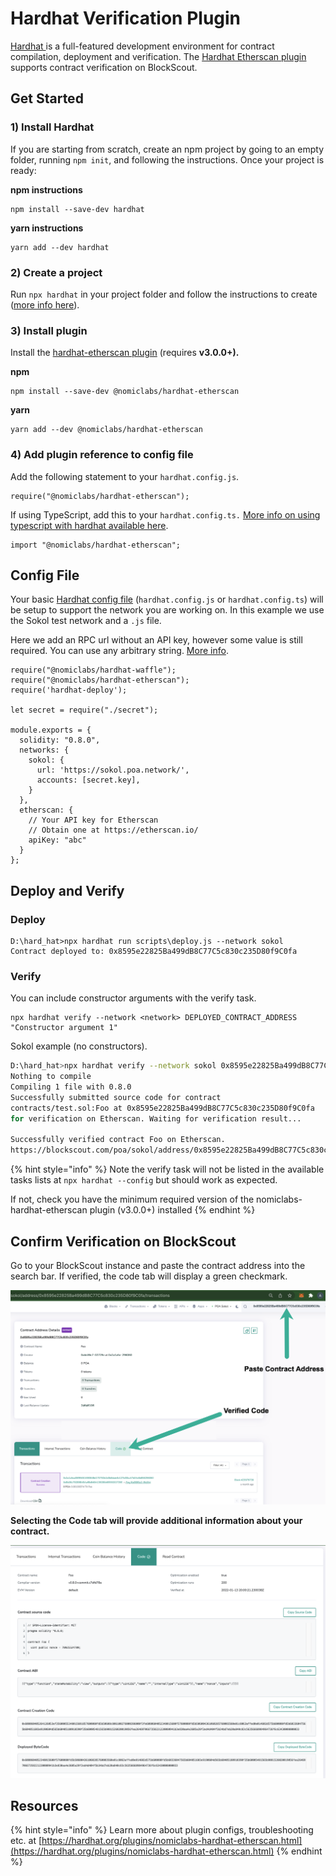 # Hardhat Verification Plugin

[Hardhat ](https://hardhat.org/)is a full-featured development environment for contract compilation, deployment and verification. The [Hardhat Etherscan plugin](https://hardhat.org/plugins/nomiclabs-hardhat-etherscan.html) supports contract verification on BlockScout.

## Get Started

### **1) Install Hardhat**

If you are starting from scratch, create an npm project by going to an empty folder, running `npm init`, and following the instructions. Once your project is ready:

**npm instructions**

```
npm install --save-dev hardhat
```

**yarn instructions**

```
yarn add --dev hardhat
```

### **2) Create a project**

Run `npx hardhat` in your project folder and follow the instructions to create ([more info here](https://hardhat.org/getting-started/#quick-start)).

### 3) Install plugin

Install the [hardhat-etherscan plugin](https://hardhat.org/plugins/nomiclabs-hardhat-etherscan.html) (requires **v3.0.0+).**

**npm**

```
npm install --save-dev @nomiclabs/hardhat-etherscan
```

**yarn**

```
yarn add --dev @nomiclabs/hardhat-etherscan
```

### 4) Add plugin reference to config file

Add the following statement to your `hardhat.config.js`.

```
require("@nomiclabs/hardhat-etherscan");
```

If using TypeScript, add this to your `hardhat.config.ts.` [More info on using typescript with hardhat available here](https://hardhat.org/guides/typescript.html#typescript-support).

```
import "@nomiclabs/hardhat-etherscan";
```

## Config File

Your basic [Hardhat config file](https://hardhat.org/config/) (`hardhat.config.js` or `hardhat.config.ts`) will be setup to support the network you are working on. In this example we use the Sokol test network and a `.js` file. &#x20;

Here we add an RPC url without an API key, however some value is still required. You can use any arbitrary string. [More info](https://hardhat.org/plugins/nomiclabs-hardhat-etherscan.html#multiple-api-keys-and-alternative-block-explorers).

```
require("@nomiclabs/hardhat-waffle");
require("@nomiclabs/hardhat-etherscan");
require('hardhat-deploy');

let secret = require("./secret");

module.exports = {
  solidity: "0.8.0",
  networks: {
    sokol: {
      url: 'https://sokol.poa.network/',
      accounts: [secret.key],
    }
  },
  etherscan: {
    // Your API key for Etherscan
    // Obtain one at https://etherscan.io/
    apiKey: "abc"
  }
};
```

## Deploy and Verify

### Deploy

```
D:\hard_hat>npx hardhat run scripts\deploy.js --network sokol
Contract deployed to: 0x8595e22825Ba499dB8C77C5c830c235D80f9C0fa
```

### Verify

You can include constructor arguments with the verify task.

```
npx hardhat verify --network <network> DEPLOYED_CONTRACT_ADDRESS "Constructor argument 1"
```

Sokol example (no constructors).

```bash
D:\hard_hat>npx hardhat verify --network sokol 0x8595e22825Ba499dB8C77C5c830c235D80f9C0fa 
Nothing to compile
Compiling 1 file with 0.8.0
Successfully submitted source code for contract
contracts/test.sol:Foo at 0x8595e22825Ba499dB8C77C5c830c235D80f9C0fa
for verification on Etherscan. Waiting for verification result...

Successfully verified contract Foo on Etherscan.
https://blockscout.com/poa/sokol/address/0x8595e22825Ba499dB8C77C5c830c235D80f9C0fa#code
```

{% hint style="info" %}
Note the verify task will not be listed in the available tasks lists at `npx hardhat --config` but should work as expected.

If not, check you have the minimum required version of the nomiclabs-hardhat-etherscan plugin (v3.0.0+) installed
{% endhint %}

## Confirm Verification on BlockScout

Go to your BlockScout instance and paste the contract address into the search bar. If verified, the code tab will display a green checkmark.

![](../../../.gitbook/assets/blockscout-1.png)

**Selecting the Code tab will provide additional information about your contract.**

![](../../../.gitbook/assets/img2.png)

## Resources

{% hint style="info" %}
Learn more about plugin configs, troubleshooting etc. at [https://hardhat.org/plugins/nomiclabs-hardhat-etherscan.html](https://hardhat.org/plugins/nomiclabs-hardhat-etherscan.html)
{% endhint %}
